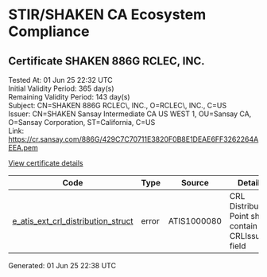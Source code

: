 # STIR/SHAKEN CA Ecosystem Compliance

## Certificate SHAKEN 886G RCLEC, INC.

Tested At: 01 Jun 25 22:32 UTC\
Initial Validity Period: 365 day(s)\
Remaining Validity Period: 143 day(s)\
Subject: CN=SHAKEN 886G RCLEC\\, INC., O=RCLEC\\, INC., C=US\
Issuer: CN=SHAKEN Sansay Intermediate CA US WEST 1, OU=Sansay CA, O=Sansay Corporation, ST=California, C=US\
Link: https://cr.sansay.com/886G/429C7C70711E3820F0B8E1DEAE6FF3262264AEEA.pem

[View certificate details](https://x509.io/?cert=MIICqjCCAk%2BgAwIBAgIUQpx8cHEeOCDwuOHerm%2FzJiJkruowCgYIKoZIzj0EAwIwgYUxCzAJBgNVBAYTAlVTMRMwEQYDVQQIDApDYWxpZm9ybmlhMRswGQYDVQQKDBJTYW5zYXkgQ29ycG9yYXRpb24xEjAQBgNVBAsMCVNhbnNheSBDQTEwMC4GA1UEAwwnU0hBS0VOIFNhbnNheSBJbnRlcm1lZGlhdGUgQ0EgVVMgV0VTVCAxMB4XDTI0MTAyMjIxMjY0NFoXDTI1MTAyMjIxMjY0NFowRTELMAkGA1UEBhMCVVMxFDASBgNVBAoMC1JDTEVDLCBJTkMuMSAwHgYDVQQDDBdTSEFLRU4gODg2RyBSQ0xFQywgSU5DLjBZMBMGByqGSM49AgEGCCqGSM49AwEHA0IABMydFZ5kF3VqiNJ%2BhesLfk96zcGfrycR74lR8ENorAGaJqs3F7VP8CjlBTyaKDHStCdD3AetADEzk43BTKKJJa2jgdswgdgwFgYIKwYBBQUHARoECjAIoAYWBDg4NkcwFwYDVR0gBBAwDjAMBgpghkgBhv8JAQEEMB0GA1UdDgQWBBQItfmdIOZ1aCWO%2BTMZefYVYpbFjTAfBgNVHSMEGDAWgBSs05P1Q0PMCr5FWBcTfZJ83MMBRjBHBgNVHR8EQDA%2BMDygOqA4hjZodHRwczovL2F1dGhlbnRpY2F0ZS1hcGkuaWNvbmVjdGl2LmNvbS9kb3dubG9hZC92MS9jcmwwDAYDVR0TAQH%2FBAIwADAOBgNVHQ8BAf8EBAMCB4AwCgYIKoZIzj0EAwIDSQAwRgIhAKs8K4qEe%2BGuuJkSWBCqM0VVyL4fX2RfqgLYhIpllMCnAiEA5tfaTke7454%2FTzuMWAJHwVUnLAAT%2Fn8uE6Kk52Ksi3o%3D)

| Code | Type | Source | Details |
|------|------|--------|---------|
| [e_atis_ext_crl_distribution_struct](../../ISSUES/e_atis_ext_crl_distribution_struct/README.md) | error | ATIS1000080 | CRL Distribution Point shall contain a CRLIssuer field |


Generated: 01 Jun 25 22:38 UTC